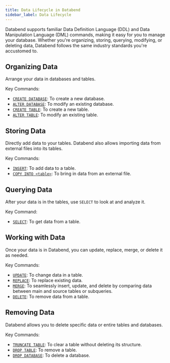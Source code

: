 ```yaml
---
title: Data Lifecycle in Databend
sidebar_label: Data Lifecycle
---
```


Databend supports familiar Data Definition Language (DDL) and Data Manipulation Language (DML) commands, making it easy for you to manage your database. Whether you're organizing, storing, querying, modifying, or deleting data, Databend follows the same industry standards you're accustomed to.

## Organizing Data

Arrange your data in databases and tables.

Key Commands:

- [`CREATE DATABASE`](/sql/sql-commands/ddl/database/ddl-create-database): To create a new database.
- [`ALTER DATABASE`](/sql/sql-commands/ddl/database/ddl-alter-database): To modify an existing database.
- [`CREATE TABLE`](/sql/sql-commands/ddl/table/ddl-create-table): To create a new table.
- [`ALTER TABLE`](/sql/sql-commands/ddl/table/alter-table-column): To modify an existing table.

## Storing Data

Directly add data to your tables. Databend also allows importing data from external files into its tables.

Key Commands:

- [`INSERT`](/sql/sql-commands/dml/dml-insert): To add data to a table.
- [`COPY INTO <table>`](/sql/sql-commands/dml/dml-copy-into-table): To bring in data from an external file.

## Querying Data

After your data is in the tables, use `SELECT` to look at and analyze it.

Key Command:

- [`SELECT`](/sql/sql-commands/query-syntax/query-select): To get data from a table.

## Working with Data

Once your data is in Databend, you can update, replace, merge, or delete it as needed.

Key Commands:

- [`UPDATE`](/sql/sql-commands/dml/dml-update): To change data in a table.
- [`REPLACE`](/sql/sql-commands/dml/dml-replace): To replace existing data.
- [`MERGE`](/sql/sql-commands/dml/dml-merge): To seamlessly insert, update, and delete by comparing data between main and source tables or subqueries.
- [`DELETE`](/sql/sql-commands/dml/dml-delete-from): To remove data from a table.

## Removing Data

Databend allows you to delete specific data or entire tables and databases.

Key Commands:

- [`TRUNCATE TABLE`](/sql/sql-commands/ddl/table/ddl-truncate-table): To clear a table without deleting its structure.
- [`DROP TABLE`](/sql/sql-commands/ddl/table/ddl-drop-table): To remove a table.
- [`DROP DATABASE`](/sql/sql-commands/ddl/database/ddl-drop-database): To delete a database.